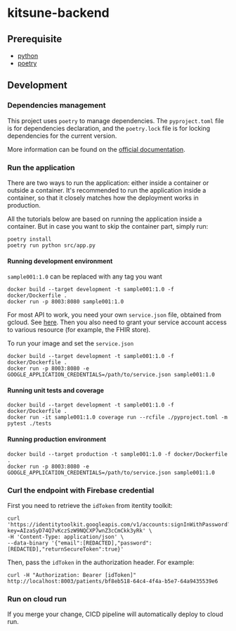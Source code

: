 # kitsune-backend

## Prerequisite
* [python](https://www.python.org/downloads/)
* [poetry](https://python-poetry.org/docs/#installation)

## Development

### Dependencies management

This project uses `poetry` to manage dependencies. The `pyproject.toml` file
is for dependencies declaration, and the `poetry.lock` file is for locking
dependencies for the current version.

More information can be found on the [official
documentation](https://python-poetry.org/docs/).

### Run the application

There are two ways to run the application: either inside a container or outside
a container. It's recommended to run the application inside a container, so that
it closely matches how the deployment works in production.

All the tutorials below are based on running the application inside a container.
But in case you want to skip the container part, simply run:

```shell
poetry install
poetry run python src/app.py
```

#### Running development environment
`sample001:1.0` can be replaced with any tag you want

```shell
docker build --target development -t sample001:1.0 -f docker/Dockerfile .
docker run -p 8003:8080 sample001:1.0
```

For most API to work, you need your own `service.json` file, obtained from
gcloud. See [here](https://cloud.google.com/iam/docs/creating-managing-service-account-keys).
Then you also need to grant your service account access to various resource (for
example, the FHIR store).

To run your image and set the `service.json`
```shell
docker build --target development -t sample001:1.0 -f docker/Dockerfile .
docker run -p 8003:8080 -e GOOGLE_APPLICATION_CREDENTIALS=/path/to/service.json sample001:1.0
```

#### Running unit tests and coverage

```shell
docker build --target development -t sample001:1.0 -f docker/Dockerfile .
docker run -it sample001:1.0 coverage run --rcfile ./pyproject.toml -m pytest ./tests
```

#### Running production environment

```shell
docker build --target production -t sample001:1.0 -f docker/Dockerfile .
docker run -p 8003:8080 -e GOOGLE_APPLICATION_CREDENTIALS=/path/to/service.json sample001:1.0
```

### Curl the endpoint with Firebase credential

First you need to retrieve the `idToken` from itentity toolkit:

```shell
curl 'https://identitytoolkit.googleapis.com/v1/accounts:signInWithPassword?key=AIzaSyD74Q7vKczSzW9NQCXP7wnZ3cCmCkk3yRk' \
-H 'Content-Type: application/json' \
--data-binary '{"email":[REDACTED],"password":[REDACTED],"returnSecureToken":true}'
```

Then, pass the `idToken` in the authorization header. For example:
```shell
curl -H "Authorization: Bearer [idToken]" http://localhost:8003/patients/bf8eb518-64c4-4f4a-b5e7-64a9435539e6
```

### Run on cloud run
If you merge your change, CICD pipeline will automatically deploy to cloud run.
